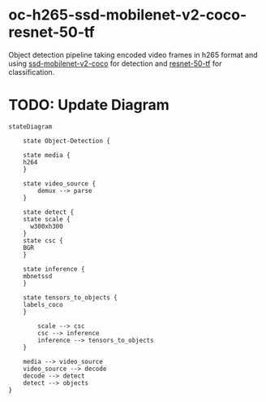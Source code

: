 # oc-h265-ssd-mobilenet-v2-coco-resnet-50-tf

Object detection pipeline taking encoded video frames in h265 format and using [ssd-mobilenet-v2-coco]() for detection and [resnet-50-tf]() for classification.

# TODO: Update Diagram

```mermaid
stateDiagram
 
    state Object-Detection {
  
    state media {
    h264
    }

    state video_source {
		demux --> parse 
    }
   
    state detect {
    state scale {
      w300xh300
    }
    state csc {
    BGR
    }

    state inference {
    mbnetssd
    }

    state tensors_to_objects {
    labels_coco
    }

		scale --> csc
		csc --> inference
		inference --> tensors_to_objects
    }
    
    media --> video_source
    video_source --> decode
    decode --> detect
    detect --> objects
} 
```
